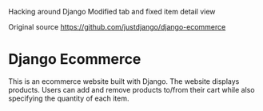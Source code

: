 Hacking around Django
Modified tab and fixed item detail view

Original source
https://github.com/justdjango/django-ecommerce
# Django Ecommerce
This is an ecommerce website built with Django. The website displays products. Users can add and remove products to/from their cart while also specifying the quantity of each item.
